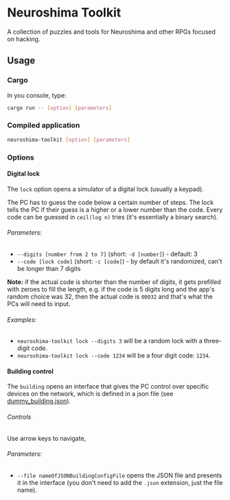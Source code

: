 # Neuroshima Toolkit
A collection of puzzles and tools for Neuroshima and other RPGs focused on hacking.

## Usage

### Cargo
In you console, type:
```bash
cargo run -- [option] [parameters]
```

### Compiled application
```bash
neuroshima-toolkit [option] [parameters]
```

### Options

#### Digital lock
The `lock` option opens a simulator of a digital lock (usually a keypad).

The PC has to guess the code below a certain number of steps. The lock tells the PC if their guess is a higher or a lower number than the code. Every code can be guessed in `ceil(log n)` tries (it's essentially a binary search).

###### Parameters:
* `--digits [number from 2 to 7]` (short: `-d [number]`) - default: 3
* `--code [lock code]` (short: `-c [code]`) - by default it's randomized, can't be longer than 7 digits

**Note:** if the actual code is shorter than the number of digits, it gets prefilled with zeroes to fill the length, e.g. if the code is 5 digits long and the app's random choice was 32, then the actual code is `00032` and that's what the PCs will need to input.

###### Examples:
* `neuroshima-toolkit lock --digits 3` will be a random lock with a three-digit code.
* `neuroshima-toolkit lock --code 1234` will be a four digit code: `1234`.

#### Building control
The `building` opens an interface that gives the PC control over specific devices on the network, which is defined in a json file (see [dummy_building.json](data/buildings//dummy_building.json)).

###### Controls
Use arrow keys to navigate, 

###### Parameters:
* `--file nameOfJSONBuildingConfigFile` opens the JSON file and presents it in the interface (you don't need to add the `.json` extension, just the file name).
